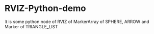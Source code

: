 # RVIZ-Python-demo


It is some python node of RVIZ of MarkerArray of SPHERE, ARROW and Marker of TRIANGLE_LIST
